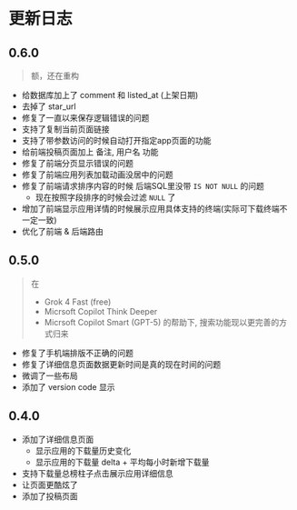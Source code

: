 # 更新日志

## 0.6.0

> 额，还在重构

- 给数据库加上了 comment 和 listed_at (上架日期)
- 去掉了 star_url
- 修复了一直以来保存逻辑错误的问题
- 支持了复制当前页面链接
- 支持了带参数访问的时候自动打开指定app页面的功能
- 给前端投稿页面加上 备注, 用户名 功能
- 修复了前端分页显示错误的问题
- 修复了前端应用列表加载动画没居中的问题
- 修复了前端请求排序内容的时候 后端SQL里没带 `IS NOT NULL` 的问题
  - 现在按照字段排序的时候会过滤 `NULL` 了
- 增加了前端显示应用详情的时候展示应用具体支持的终端(实际可下载终端不一定一致)
- 优化了前端 & 后端路由

## 0.5.0

> 在
> - Grok 4 Fast (free)
> - Micrsoft Copilot Think Deeper
> - Micrsoft Copilot Smart (GPT-5)
> 的帮助下, 搜索功能现以更完善的方式归来
- 修复了手机端排版不正确的问题
- 修复了详细信息页面数据更新时间是真的现在时间的问题
- 微调了一些布局
- 添加了 version code 显示

## 0.4.0

- 添加了详细信息页面
  - 显示应用的下载量历史变化
  - 显示应用的下载量 delta + 平均每小时新增下载量
- 支持下载量总榜柱子点击展示应用详细信息
- 让页面更酷炫了
- 添加了投稿页面
